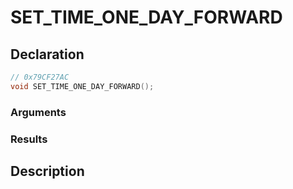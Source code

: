# SET_TIME_ONE_DAY_FORWARD

## Declaration
```cpp
// 0x79CF27AC
void SET_TIME_ONE_DAY_FORWARD();
```

### Arguments

### Results

## Description
